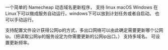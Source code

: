 一个简单的 Namecheap 动态域名更新程序，
支持 linux macOS Windows
在Linux下可以做成服务自动运行，windows下可以放到计划任务或者自启动。
也可以手动运行。

支持配置文件设计获得公网ip的方式，多出口网络可以由此确定需要更新哪个公网ip。（把读取公网ip的服务设定为你需要更新的公网ip出口。）
支持多域名。
可设置更新频率。

